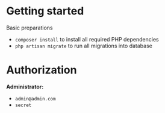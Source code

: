 # Getting started

Basic preparations

- `composer install` to install all required PHP dependencies
- `php artisan migrate` to run all migrations into database


# Authorization

**Administrator:** 
- `admin@admin.com`
- `secret`
